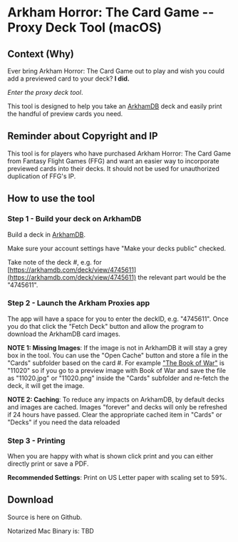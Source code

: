 # Arkham Horror: The Card Game -- Proxy Deck Tool (macOS)

## Context (Why)

Ever bring Arkham Horror: The Card Game out to play and wish you could add a previewed card to your deck? **I did.**  

*Enter the proxy deck tool*. 

This tool is designed to help you take an [ArkhamDB](http://arkhamdb.com) deck and easily print the handful of preview cards you need.

## Reminder about Copyright and IP

This tool is for players who have purchased Arkham Horror: The Card Game from Fantasy Flight Games (FFG) and want an easier way to incorporate previewed cards into their decks. It should not be used for unauthorized duplication of FFG's IP.

## How to use the tool

### Step 1 - Build your deck on ArkhamDB

Build a deck in [ArkhamDB](http://arkhamdb.com).

Make sure your account settings have "Make your decks public" checked. 

Take note of the deck #, e.g. for [https://arkhamdb.com/deck/view/4745611](https://arkhamdb.com/deck/view/4745611) the relevant part would be the "4745611". 

### Step 2 - Launch the Arkham Proxies app

The app will have a space for you to enter the deckID, e.g. "4745611". Once you do that click the "Fetch Deck" button and allow the program to download the ArkhamDB card images.

**NOTE 1: Missing Images**: If the image is not in ArkhamDB it will stay a grey box in the tool. You can use the "Open Cache" button and store a file in the "Cards" subfolder based on the card #. For example ["The Book of War"](https://arkhamdb.com/card/11020) is "11020" so if you go to a preview image with Book of War and save the file as "11020.jpg" or "11020.png" inside the "Cards" subfolder and re-fetch the deck, it will get the image.

**NOTE 2: Caching**: To reduce any impacts on ArkhamDB, by default decks and images are cached. Images "forever" and decks will only be refreshed if 24 hours have passed. Clear the appropriate cached item in "Cards" or "Decks" if you need the data reloaded

### Step 3 - Printing

When you are happy with what is shown click print and you can either directly print or save a PDF.

**Recommended Settings**: Print on US Letter paper with scaling set to 59%.

## Download

Source is here on Github.

Notarized Mac Binary is: TBD


